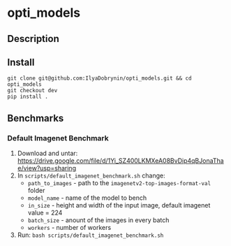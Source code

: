 # opti_models
## Description

## Install
```
git clone git@github.com:IlyaDobrynin/opti_models.git && cd opti_models
git checkout dev
pip install .
```

## Benchmarks
### Default Imagenet Benchmark
1. Download and untar: https://drive.google.com/file/d/1Yi_SZ400LKMXeA08BvDip4qBJonaThae/view?usp=sharing
2. In `scripts/default_imagenet_benchmark.sh` change:
    - `path_to_images` - path to the `imagenetv2-top-images-format-val` folder
    - `model_name` - name of the model to bench
    - `in_size` - height and width of the input image, default imagenet value = 224
    - `batch_size` - anount of the images in every batch
    - `workers` - number of workers
3. Run: `bash scripts/default_imagenet_benchmark.sh`
